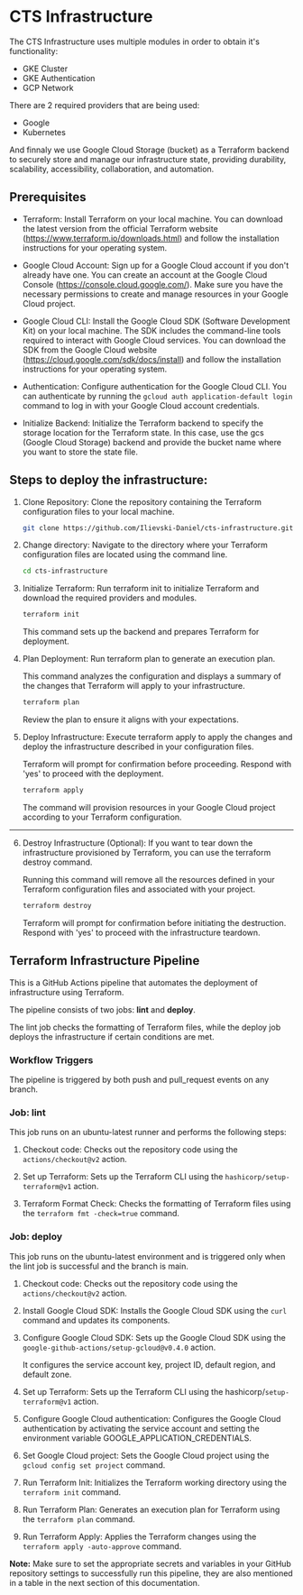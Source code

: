 # CTS Infrastructure

The CTS Infrastructure uses multiple modules in order to obtain it's functionality:

- GKE Cluster
- GKE Authentication
- GCP Network

There are 2 required providers that are being used:

- Google
- Kubernetes

And finnaly we use Google Cloud Storage (bucket) as a Terraform backend to securely store and manage our infrastructure state, providing durability, scalability, accessibility, collaboration, and automation.

## Prerequisites

- Terraform: Install Terraform on your local machine. You can download the latest version from the official Terraform website (https://www.terraform.io/downloads.html) and follow the installation instructions for your operating system.

- Google Cloud Account: Sign up for a Google Cloud account if you don't already have one. You can create an account at the Google Cloud Console (https://console.cloud.google.com/). Make sure you have the necessary permissions to create and manage resources in your Google Cloud project.

- Google Cloud CLI: Install the Google Cloud SDK (Software Development Kit) on your local machine. The SDK includes the command-line tools required to interact with Google Cloud services. You can download the SDK from the Google Cloud website (https://cloud.google.com/sdk/docs/install) and follow the installation instructions for your operating system.

- Authentication: Configure authentication for the Google Cloud CLI. You can authenticate by running the ```gcloud auth application-default login``` command to log in with your Google Cloud account credentials.

- Initialize Backend: Initialize the Terraform backend to specify the storage location for the Terraform state. In this case, use the gcs (Google Cloud Storage) backend and provide the bucket name where you want to store the state file.

## Steps to deploy the infrastructure:

1. Clone Repository: Clone the repository containing the Terraform configuration files to your local machine.

    ```sh
    git clone https://github.com/Ilievski-Daniel/cts-infrastructure.git
    ```
2. Change directory: Navigate to the directory where your Terraform configuration files are located using the command line. 

    ```sh
    cd cts-infrastructure
    ```

3. Initialize Terraform: Run terraform init to initialize Terraform and download the required providers and modules.

    ```sh
    terraform init
    ```

    This command sets up the backend and prepares Terraform for deployment.

4. Plan Deployment: Run terraform plan to generate an execution plan. 

    This command analyzes the configuration and displays a summary of the changes that Terraform will apply to your infrastructure.

    ```sh
    terraform plan
    ```

    Review the plan to ensure it aligns with your expectations.

5. Deploy Infrastructure: Execute terraform apply to apply the changes and deploy the infrastructure described in your configuration files. 
    
    Terraform will prompt for confirmation before proceeding. Respond with 'yes' to proceed with the deployment.

    ```sh
    terraform apply
    ```

    The command will provision resources in your Google Cloud project according to your Terraform configuration.
---
6. Destroy Infrastructure (Optional): If you want to tear down the infrastructure provisioned by Terraform, you can use the terraform destroy command. 

    Running this command will remove all the resources defined in your Terraform configuration files and associated with your project. 

    ```sh
    terraform destroy
    ```

    Terraform will prompt for confirmation before initiating the destruction. Respond with 'yes' to proceed with the infrastructure teardown.

## Terraform Infrastructure Pipeline

This is a GitHub Actions pipeline that automates the deployment of infrastructure using Terraform. 

The pipeline consists of two jobs: <b>lint</b> and <b>deploy</b>. 

The lint job checks the formatting of Terraform files, while the deploy job deploys the infrastructure if certain conditions are met.

### Workflow Triggers
The pipeline is triggered by both push and pull_request events on any branch.

### Job: lint

This job runs on an ubuntu-latest runner and performs the following steps:

1. Checkout code: Checks out the repository code using the ```actions/checkout@v2``` action.

2. Set up Terraform: Sets up the Terraform CLI using the ```hashicorp/setup-terraform@v1``` action.

3. Terraform Format Check: Checks the formatting of Terraform files using the ```terraform fmt -check=true``` command.

### Job: deploy

This job runs on the ubuntu-latest environment and is triggered only when the lint job is successful and the branch is main.

1. Checkout code: Checks out the repository code using the ```actions/checkout@v2``` action.

2. Install Google Cloud SDK: Installs the Google Cloud SDK using the ```curl``` command and updates its components.

3. Configure Google Cloud SDK: Sets up the Google Cloud SDK using the ```google-github-actions/setup-gcloud@v0.4.0``` action. 

    It configures the service account key, project ID, default region, and default zone.

4. Set up Terraform: Sets up the Terraform CLI using the hashicorp/```setup-terraform@v1``` action.

5. Configure Google Cloud authentication: Configures the Google Cloud authentication by activating the service account and setting the environment variable GOOGLE_APPLICATION_CREDENTIALS.

6. Set Google Cloud project: Sets the Google Cloud project using the ```gcloud config set project``` command.

7. Run Terraform Init: Initializes the Terraform working directory using the ```terraform init``` command.

8. Run Terraform Plan: Generates an execution plan for Terraform using the ```terraform plan``` command.

9. Run Terraform Apply: Applies the Terraform changes using the ```terraform apply -auto-approve``` command.

<b>Note:</b> Make sure to set the appropriate secrets and variables in your GitHub repository settings to successfully run this pipeline, they are also mentioned in a table in the next section of this documentation.
